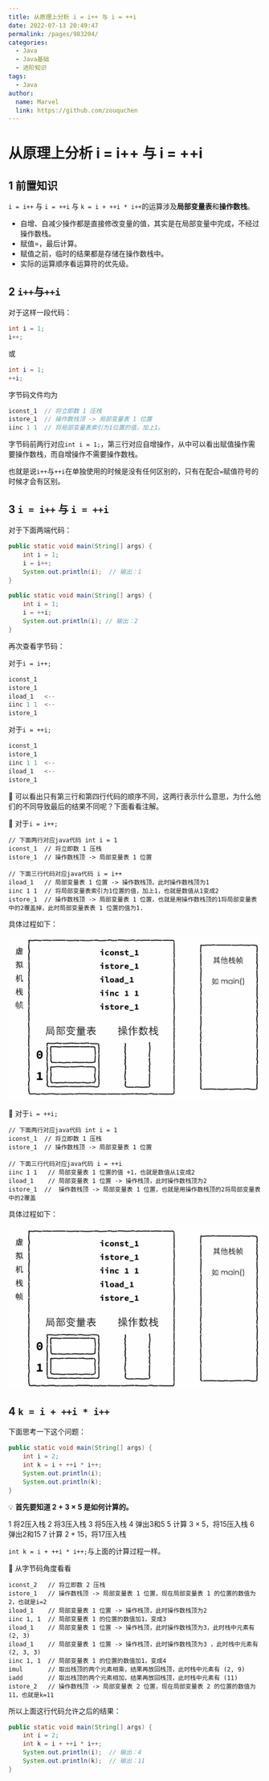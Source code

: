 ```yaml
---
title: 从原理上分析 i = i++ 与 i = ++i
date: 2022-07-13 20:49:47
permalink: /pages/983204/
categories:
  - Java
  - Java基础
  - 进阶知识
tags:
  - Java
author: 
  name: Marvel
  link: https://github.com/zouquchen
---
```

# 从原理上分析 i = i++ 与 i = ++i

## 1 前置知识

`i = i++` 与 `i = ++i` 与 `k = i + ++i * i++`的运算涉及**局部变量表**和**操作数栈**。

- 自增、自减少操作都是直接修改变量的值，其实是在局部变量中完成，不经过操作数栈。
- 赋值=，最后计算。
- 赋值之前，临时的结果都是存储在操作数栈中。
- 实际的运算顺序看运算符的优先级。

## 2 `i++`与`++i`
对于这样一段代码：

```java
int i = 1;
i++;
```
或
```java
int i = 1;
++i;
```
字节码文件均为

```java
iconst_1  // 将立即数 1 压栈
istore_1  // 操作数栈顶 -> 局部变量表 1 位置
iinc 1 1  // 将局部变量表索引为1位置的值，加上1。
```
字节码前两行对应`int i = 1;`，第三行对应自增操作，从中可以看出赋值操作需要操作数栈，而自增操作不需要操作数栈。

也就是说`i++`与`++i`在单独使用的时候是没有任何区别的，只有在配合`=`赋值符号的时候才会有区别。


## 3 `i = i++` 与 `i = ++i`
对于下面两端代码：
```java
public static void main(String[] args) {
    int i = 1;
    i = i++;
    System.out.println(i);  // 输出：1
}
```

```java
public static void main(String[] args) {
    int i = 1;
    i = ++i;
    System.out.println(i); // 输出：2
}
```
再次查看字节码：

对于`i = i++;`

```java
iconst_1
istore_1
iload_1   <--
iinc 1 1  <--
istore_1
```
对于`i = ++i;`

```java
iconst_1
istore_1
iinc 1 1  <--
iload_1   <--
istore_1
```
📖 可以看出只有第三行和第四行代码的顺序不同，这两行表示什么意思，为什么他们的不同导致最后的结果不同呢？下面看看注解。

📌 对于`i = i++;`

```
// 下面两行对应java代码 int i = 1
iconst_1  // 将立即数 1 压栈 
istore_1  // 操作数栈顶 -> 局部变量表 1 位置

// 下面三行代码对应java代码 i = i++
iload_1   // 局部变量表 1 位置 -> 操作数栈顶，此时操作数栈顶为1
iinc 1 1  // 将局部变量表索引为1位置的值，加上1，也就是数值从1变成2
istore_1  // 操作数栈顶 -> 局部变量表 1 位置，也就是用操作数栈顶的1将局部变量表中的2覆盖掉，此时局部变量表表 1 位置的值为1.
```
具体过程如下：

![请添加图片描述](https://raw.githubusercontent.com/zouquchen/Images/main/imgs/i.gif)


📌 对于`i = ++i;`

```
// 下面两行对应java代码 int i = 1
iconst_1  // 将立即数 1 压栈 
istore_1  // 操作数栈顶 -> 局部变量表 1 位置

// 下面三行代码对应java代码 i = ++i
iinc 1 1   // 局部变量表 1 位置的值 +1，也就是数值从1变成2
iload_1    // 局部变量表 1 位置 -> 操作栈顶，此时操作数栈顶为2
istore_1  //  操作数栈顶 -> 局部变量表 1 位置，也就是用操作数栈顶的2将局部变量表中的2覆盖
```

具体过程如下：

![请添加图片描述](https://raw.githubusercontent.com/zouquchen/Images/main/imgs/88701881c9b34c98b164cccac6822183.gif)
## 4  `k = i + ++i * i++`

下面思考一下这个问题：

```java
public static void main(String[] args) {
    int i = 2;
    int k = i + ++i * i++;
    System.out.println(i);
    System.out.println(k);
}
```

💡 **首先要知道 $2 + 3 \times 5$ 是如何计算的。**

1 将2压入栈
2 将3压入栈
3 将5压入栈
4 弹出3和5
5 计算 $3 \times 5$，将15压入栈
6 弹出2和15
7 计算 $2 + 15$，将17压入栈

`int k = i + ++i * i++;`与上面的计算过程一样。

🔎 从字节码角度看看

```
iconst_2   // 将立即数 2 压栈 
istore_1   // 操作数栈顶 -> 局部变量表 1 位置，现在局部变量表 1 的位置的数值为2，也就是i=2
iload_1    // 局部变量表 1 位置 -> 操作栈顶，此时操作数栈顶为2
iinc 1, 1  // 局部变量表 1 的位置的数值加1，变成3
iload_1    // 局部变量表 1 位置 -> 操作栈顶，此时操作数栈顶为3，此时栈中元素有 (2, 3)
iload_1    // 局部变量表 1 位置 -> 操作栈顶，此时操作数栈顶为3 ，此时栈中元素有 (2, 3, 3)
iinc 1, 1  // 局部变量表 1 的位置的数值加1，变成4
imul       // 取出栈顶的两个元素相乘，结果再放回栈顶，此时栈中元素有 (2, 9)
iadd       // 取出栈顶的两个元素相加，结果再放回栈顶，此时栈中元素有 (11)
istore_2   // 操作数栈顶 -> 局部变量表 2 位置，现在局部变量表 2 的位置的数值为11，也就是k=11
```

所以上面这行代码允许之后的结果：
```java
public static void main(String[] args) {
    int i = 2;
    int k = i + ++i * i++;
    System.out.println(i);  // 输出：4
    System.out.println(k);  // 输出：11
}
```